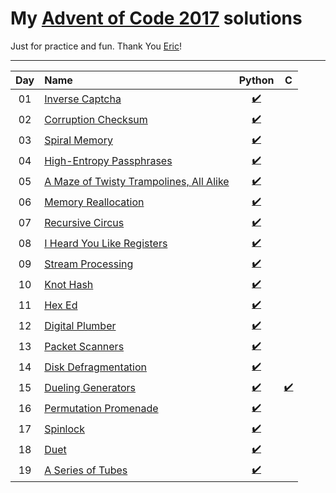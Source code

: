 # My [Advent of Code 2017](http://adventofcode.com/2017) solutions
Just for practice and fun. Thank You [Eric](http://was.tl/)!

---

| Day     | Name                                                    | Python                         | C                            |
|:-------:|:--------------------------------------------------------|:------------------------------:|:----------------------------:|
| 01      | [Inverse Captcha][day01]                                | [:heavy_check_mark:][py01]     |                              |
| 02      | [Corruption Checksum][day02]                            | [:heavy_check_mark:][py02]     |                              |
| 03      | [Spiral Memory][day03]                                  | [:heavy_check_mark:][py03]     |                              |
| 04      | [High-Entropy Passphrases][day04]                       | [:heavy_check_mark:][py04]     |                              |
| 05      | [A Maze of Twisty Trampolines, All Alike][day05]        | [:heavy_check_mark:][py05]     |                              |
| 06      | [Memory Reallocation][day06]                            | [:heavy_check_mark:][py06]     |                              |
| 07      | [Recursive Circus][day07]                               | [:heavy_check_mark:][py07]     |                              |
| 08      | [I Heard You Like Registers][day08]                     | [:heavy_check_mark:][py08]     |                              |
| 09      | [Stream Processing][day09]                              | [:heavy_check_mark:][py09]     |                              |
| 10      | [Knot Hash][day10]                                      | [:heavy_check_mark:][py10]     |                              |
| 11      | [Hex Ed][day11]                                         | [:heavy_check_mark:][py11]     |                              |
| 12      | [Digital Plumber][day12]                                | [:heavy_check_mark:][py12]     |                              |
| 13      | [Packet Scanners][day13]                                | [:heavy_check_mark:][py13]     |                              |
| 14      | [Disk Defragmentation][day14]                           | [:heavy_check_mark:][py14]     |                              |
| 15      | [Dueling Generators][day15]                             | [:heavy_check_mark:][py15]     | [:heavy_check_mark:][c15]    |
| 16      | [Permutation Promenade][day16]                          | [:heavy_check_mark:][py16]     |                              |
| 17      | [Spinlock][day17]                                       | [:heavy_check_mark:][py17]     |                              |
| 18      | [Duet][day18]                                           | [:heavy_check_mark:][py18]     |                              |
| 19      | [A Series of Tubes][day19]                              | [:heavy_check_mark:][py19]     |                              |

[day01]: https://adventofcode.com/2017/day/1
[day02]: https://adventofcode.com/2017/day/2
[day03]: https://adventofcode.com/2017/day/3
[day04]: https://adventofcode.com/2017/day/4
[day05]: https://adventofcode.com/2017/day/5
[day06]: https://adventofcode.com/2017/day/6
[day07]: https://adventofcode.com/2017/day/7
[day08]: https://adventofcode.com/2017/day/8
[day09]: https://adventofcode.com/2017/day/9
[day10]: https://adventofcode.com/2017/day/10
[day11]: https://adventofcode.com/2017/day/11
[day12]: https://adventofcode.com/2017/day/12
[day13]: https://adventofcode.com/2017/day/13
[day14]: https://adventofcode.com/2017/day/14
[day15]: https://adventofcode.com/2017/day/15
[day16]: https://adventofcode.com/2017/day/16
[day17]: https://adventofcode.com/2017/day/17
[day18]: https://adventofcode.com/2017/day/18
[day19]: https://adventofcode.com/2017/day/19

[py01]: ./01/solution.py
[py02]: ./02/solution.py
[py03]: ./03/solution.py
[py04]: ./04/solution.py
[py05]: ./05/solution.py
[py06]: ./06/solution.py
[py07]: ./07/solution.py
[py08]: ./08/solution.py
[py09]: ./09/solution.py
[py10]: ./10/solution.py
[py11]: ./11/solution.py
[py12]: ./12/solution.py
[py13]: ./13/solution.py
[py14]: ./14/solution.py
[py15]: ./15/solution.py
[py16]: ./16/solution.py
[py17]: ./17/solution.py
[py18]: ./18/solution.py
[py19]: ./19/solution.py

[c15]: ./15/solution.c 

